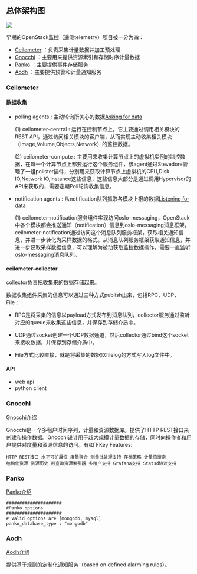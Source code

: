 ## 总体架构图
![](https://docs.openstack.org/ceilometer/latest/_images/ceilo-arch.png)

早期的OpenStack监控（遥测telemetry）项目被一分为四：

* [Ceilometer](https://github.com/markfengyunzhou/ceilometer/blob/master/%E7%B3%BB%E7%BB%9F%E6%9E%B6%E6%9E%84.md#ceilometer) ：负责采集计量数据并加工预处理
* [Gnocchi](https://github.com/markfengyunzhou/ceilometer/blob/master/%E7%B3%BB%E7%BB%9F%E6%9E%B6%E6%9E%84.md#gnocchi) ：主要用来提供资源索引和存储时序计量数据
* [Panko](https://github.com/markfengyunzhou/ceilometer/blob/master/%E7%B3%BB%E7%BB%9F%E6%9E%B6%E6%9E%84.md#panko) ：主要提供事件存储服务
* [Aodh](https://github.com/markfengyunzhou/ceilometer/blob/master/%E7%B3%BB%E7%BB%9F%E6%9E%B6%E6%9E%84.md#aodh) ：主要提供预警和计量通知服务

### Ceilometer

#### 数据收集

* polling agents : 主动轮询所关心的数据[Asking for data](https://docs.openstack.org/developer/ceilometer/architecture.html#polling-agents-asking-for-data)

    (1) ceilometer-central : 运行在控制节点上，它主要通过调用相关模块的REST API，通过访问相关模块的客户端，从而实现主动收集相关模块（Image,Volume,Objects,Network）的监控数据。

    (2) ceilometer-compute : 主要用来收集计算节点上的虚拟机实例的监控数据，在每一个计算节点上都要运行这个服务组件，该agent通过Stevedore管理了一组pollster插件，分别用来获取计算节点上虚拟机的CPU,Disk IO,Network IO,Instance这些信息，这些信息大部分是通过调用Hypervisor的API来获取的，需要定期Poll轮询收集信息。

* notification agents : 从notification队列抓取各模块上报的数据[Listening for data](https://docs.openstack.org/developer/ceilometer/architecture.html#notification-agents-listening-for-data)

    (1) ceilometer-notification服务组件实现访问oslo-messaging，OpenStack中各个模块都会推送通知（notification）信息到oslo-messaging消息框架，ceilometer-notification通过访问这个消息队列服务框架，获取相关通知信息，并进一步转化为采样数据的格式。从消息队列服务框架获取通知信息，并进一步获取采样数据信息，可以理解为被动获取监控数据操作，需要一直监听oslo-messaging消息队列。

#### ceilometer-collector

collector负责把收集来的数据存储起来。

数据收集组件采集的信息可以通过三种方式publish出来，包括RPC、UDP、File：

* RPC是将采集的信息以payload方式发布到消息队列，collector服务通过监听对应的queue来收集这些信息，并保存到存储介质中。

* UDP通过socket创建一个UDP数据通道，然后collector通过bind这个socket来接收数据，并保存到存储介质中。

* File方式比较直接，就是将采集的数据以filelog的方式写入log文件中。

#### API

* web api
* python client

### Gnocchi
[Gnocchi介绍](http://gnocchi.xyz/index.html)

Gnocchi是一个多租户时间序列，计量和资源数据库。提供了HTTP REST接口来创建和操作数据。Gnocchi设计用于超大规模计量数据的存储，同时向操作者和用户提供对度量和资源信息的访问。有如下Key Features:
```
HTTP REST接口 水平可扩展性 度量聚合 测量批处理支持 存档策略 计量值搜索
结构化资源 资源历史 可查询资源索引器 多租户支持 Grafana支持 Statsd协议支持
```

### Panko

[Panko介绍](https://docs.openstack.org/developer/panko/)

```
#####################
#Panko options
#####################
# Valid options are [mongodb, mysql]
panko_database_type : "mongodb"

```

### Aodh

[Aodh介绍](https://docs.openstack.org/developer/aodh/architecture.html)

提供基于规则的定制化通知服务（based on defined alarming rules）。

